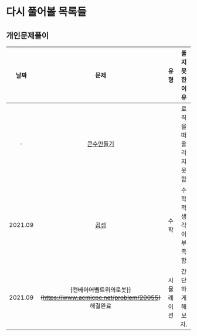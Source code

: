# 다시 풀어볼 목록들

## 개인문제풀이
|날짜|문제|유형|풀지못한 이유|
|:-----:|:------------------------------------------:|:--:|:----------------:|
|-|[큰수만들기](https://programmers.co.kr/learn/courses/30/lessons/42883?language=python3)||로직을 떠올리지 못함|
|2021.09|[곱셈](https://www.acmicpc.net/problem/1629)|수학|수학적 생각이 부족함|
|2021.09|~~[컨베이어벨트위의로봇]](https://www.acmicpc.net/problem/20055)~~ 해결완료|시뮬레이션|간단하게 해보자.|